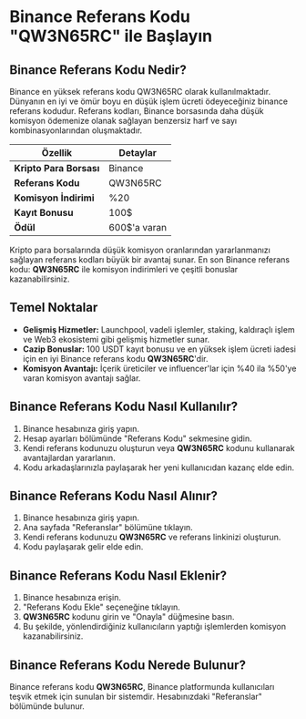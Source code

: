 # Binance Referans Kodu "QW3N65RC" ile Başlayın

## Binance Referans Kodu Nedir?

Binance en yüksek referans kodu QW3N65RC olarak kullanılmaktadır. Dünyanın en iyi ve ömür boyu en düşük işlem ücreti ödeyeceğiniz binance referans kodudur. Referans kodları, Binance borsasında daha düşük komisyon ödemenize olanak sağlayan benzersiz harf ve sayı kombinasyonlarından oluşmaktadır.

| Özellik            | Detaylar                |
|----------------|--------------------|
| **Kripto Para Borsası** | Binance |
| **Referans Kodu** | QW3N65RC |
| **Komisyon İndirimi** | %20 |
| **Kayıt Bonusu** | 100$ |
| **Ödül** | 600$'a varan |

Kripto para borsalarında düşük komisyon oranlarından yararlanmanızı sağlayan referans kodları büyük bir avantaj sunar. En son Binance referans kodu: **QW3N65RC** ile komisyon indirimleri ve çeşitli bonuslar kazanabilirsiniz.

## Temel Noktalar

- **Gelişmiş Hizmetler:** Launchpool, vadeli işlemler, staking, kaldıraçlı işlem ve Web3 ekosistemi gibi gelişmiş hizmetler sunar.  
- **Cazip Bonuslar:** 100 USDT kayıt bonusu ve en yüksek işlem ücreti iadesi için en iyi Binance referans kodu **QW3N65RC**'dir.  
- **Komisyon Avantajı:** İçerik üreticiler ve influencer'lar için %40 ila %50'ye varan komisyon avantajı sağlar.  

## Binance Referans Kodu Nasıl Kullanılır?

1. Binance hesabınıza giriş yapın.  
2. Hesap ayarları bölümünde "Referans Kodu" sekmesine gidin.  
3. Kendi referans kodunuzu oluşturun veya **QW3N65RC** kodunu kullanarak avantajlardan yararlanın.  
4. Kodu arkadaşlarınızla paylaşarak her yeni kullanıcıdan kazanç elde edin.  

## Binance Referans Kodu Nasıl Alınır?

1. Binance hesabınıza giriş yapın.  
2. Ana sayfada "Referanslar" bölümüne tıklayın.  
3. Kendi referans kodunuzu **QW3N65RC** ve referans linkinizi oluşturun.  
4. Kodu paylaşarak gelir elde edin.  

## Binance Referans Kodu Nasıl Eklenir?

1. Binance hesabınıza erişin.  
2. "Referans Kodu Ekle" seçeneğine tıklayın.  
3. **QW3N65RC** kodunu girin ve "Onayla" düğmesine basın.  
4. Bu şekilde, yönlendirdiğiniz kullanıcıların yaptığı işlemlerden komisyon kazanabilirsiniz.  

## Binance Referans Kodu Nerede Bulunur?

Binance referans kodu **QW3N65RC**, Binance platformunda kullanıcıları teşvik etmek için sunulan bir sistemdir. Hesabınızdaki "Referanslar" bölümünde bulunur.
```

